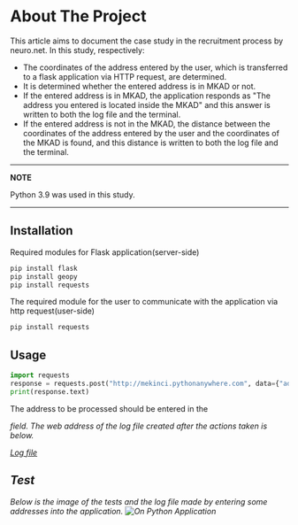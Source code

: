 # About The Project

This article aims to document the case study in the recruitment process by neuro.net. In this study, respectively:

- The coordinates of the address entered by the user, which is transferred to a flask application via HTTP request, are determined.
- It is determined whether the entered address is in MKAD or not. 
- If the entered address is in MKAD, the application responds as "The address you entered is located inside the MKAD" and this answer is written to both the log file and the terminal.
- If the entered address is not in the MKAD, the distance between the coordinates of the address entered by the user and the coordinates of the MKAD is found, and this distance is written to both the log file and the terminal.
---
**NOTE**

Python 3.9 was used in this study.

---


## Installation
Required modules for Flask application(server-side)
```bash
pip install flask
pip install geopy
pip install requests
```
The required module for the user to communicate with the application via http request(user-side)
```bash
pip install requests
```
## Usage

```python
import requests
response = requests.post("http://mekinci.pythonanywhere.com", data={"address":"<address>"})
print(response.text)
```
The address to be processed should be entered in the <address> field. The web address of the log file created after the actions taken is below.

[Log file](https://mekinci.pythonanywhere.com/static/neuro_case.log)
## Test
Below is the image of the tests and the log file made by entering some addresses into the application.
![On Python Application](https://mekinci.pythonanywhere.com/static/logfile_ss.PNG)
